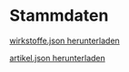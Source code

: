 # Stammdaten

<a href="data/wirkstoffe.json" download="wirkstoffe.json">wirkstoffe.json herunterladen</a>

<a href="data/artikel.json" download="artikel.json">artikel.json herunterladen</a>